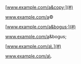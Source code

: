 [www.example.com/a&copy;](#)

www.example.com/a&copy;

[www.example.com/a&bogus;](#)

www.example.com/a&bogus;

[www.example.com/a\.](#)

www.example.com/a\.
